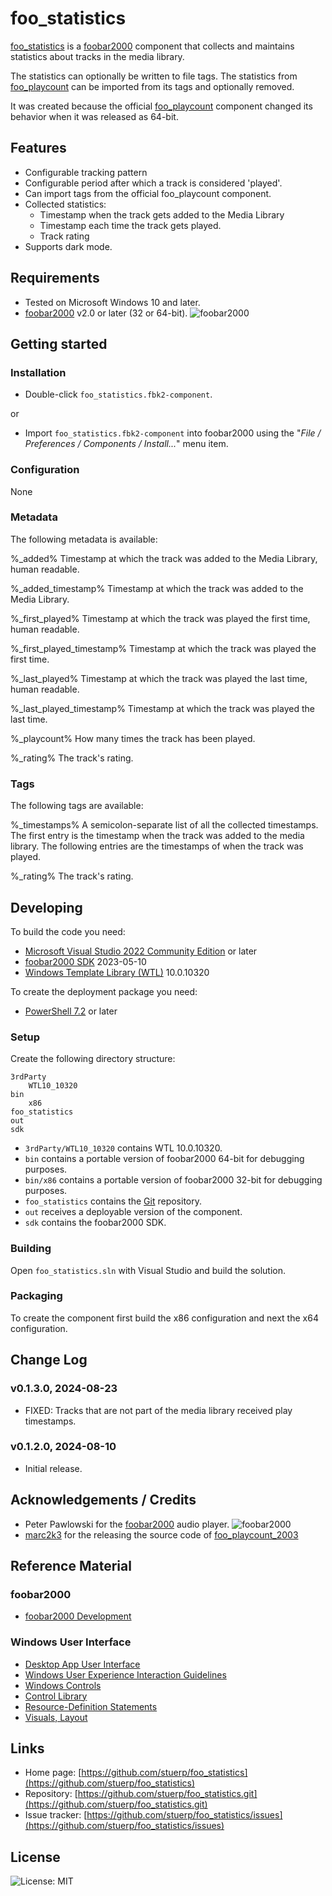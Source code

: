 
# foo_statistics

[foo_statistics](https://github.com/stuerp/foo_statistics/releases) is a [foobar2000](https://www.foobar2000.org/) component that collects and maintains statistics about tracks in the media library.

The statistics can optionally be written to file tags. The statistics from [foo_playcount](https://www.foobar2000.org/components/view/foo_playcount) can be imported from its tags and optionally removed.

It was created because the official [foo_playcount](https://www.foobar2000.org/components/view/foo_playcount) component changed its behavior when it was released as 64-bit.

## Features

* Configurable tracking pattern
* Configurable period after which a track is considered 'played'.
* Can import tags from the official foo_playcount component.
* Collected statistics:
  * Timestamp when the track gets added to the Media Library
  * Timestamp each time the track gets played.
  * Track rating
* Supports dark mode.

## Requirements

* Tested on Microsoft Windows 10 and later.
* [foobar2000](https://www.foobar2000.org/download) v2.0 or later (32 or 64-bit). ![foobar2000](https://www.foobar2000.org/button-small.png)

## Getting started

### Installation

* Double-click `foo_statistics.fbk2-component`.

or

* Import `foo_statistics.fbk2-component` into foobar2000 using the "*File / Preferences / Components / Install...*" menu item.

### Configuration

None

### Metadata

The following metadata is available:

%_added%
    Timestamp at which the track was added to the Media Library, human readable.

%_added_timestamp%
    Timestamp at which the track was added to the Media Library.

%_first_played%
    Timestamp at which the track was played the first time, human readable.

%_first_played_timestamp%
    Timestamp at which the track was played the first time.

%_last_played%
    Timestamp at which the track was played the last time, human readable.

%_last_played_timestamp%
    Timestamp at which the track was played the last time.

%_playcount%
    How many times the track has been played.

%_rating%
    The track's rating.

### Tags

The following tags are available:

%_timestamps%
    A semicolon-separate list of all the collected timestamps. The first entry is the timestamp when the track was added to the media library. The following entries are the timestamps of when the track was played.

%_rating%
    The track's rating.

## Developing

To build the code you need:

* [Microsoft Visual Studio 2022 Community Edition](https://visualstudio.microsoft.com/downloads/) or later
* [foobar2000 SDK](https://www.foobar2000.org/SDK) 2023-05-10
* [Windows Template Library (WTL)](https://github.com/Win32-WTL/WTL) 10.0.10320

To create the deployment package you need:

* [PowerShell 7.2](https://github.com/PowerShell/PowerShell) or later

### Setup

Create the following directory structure:

    3rdParty
        WTL10_10320
    bin
        x86
    foo_statistics
    out
    sdk

* `3rdParty/WTL10_10320` contains WTL 10.0.10320.
* `bin` contains a portable version of foobar2000 64-bit for debugging purposes.
* `bin/x86` contains a portable version of foobar2000 32-bit for debugging purposes.
* `foo_statistics` contains the [Git](https://github.com/stuerp/foo_statistics) repository.
* `out` receives a deployable version of the component.
* `sdk` contains the foobar2000 SDK.

### Building

Open `foo_statistics.sln` with Visual Studio and build the solution.

### Packaging

To create the component first build the x86 configuration and next the x64 configuration.

## Change Log

### v0.1.3.0, 2024-08-23

* FIXED: Tracks that are not part of the media library received play timestamps.

### v0.1.2.0, 2024-08-10

* Initial release.

## Acknowledgements / Credits

* Peter Pawlowski for the [foobar2000](https://www.foobar2000.org/) audio player. ![foobar2000](https://www.foobar2000.org/button-small.png)
* [marc2k3](https://github.com/marc2k3) for the releasing the source code of [foo_playcount_2003](https://github.com/marc2k3/foo_playcount_2003)

## Reference Material

### foobar2000

* [foobar2000 Development](https://wiki.hydrogenaud.io/index.php?title=Foobar2000:Development:Overview)

### Windows User Interface

* [Desktop App User Interface](https://learn.microsoft.com/en-us/windows/win32/windows-application-ui-development)
* [Windows User Experience Interaction Guidelines](https://learn.microsoft.com/en-us/windows/win32/uxguide/guidelines)
* [Windows Controls](https://learn.microsoft.com/en-us/windows/win32/controls/window-controls)
* [Control Library](https://learn.microsoft.com/en-us/windows/win32/controls/individual-control-info)
* [Resource-Definition Statements](https://learn.microsoft.com/en-us/windows/win32/menurc/resource-definition-statements)
* [Visuals, Layout](https://learn.microsoft.com/en-us/windows/win32/uxguide/vis-layout)

## Links

* Home page: [https://github.com/stuerp/foo_statistics](https://github.com/stuerp/foo_statistics)
* Repository: [https://github.com/stuerp/foo_statistics.git](https://github.com/stuerp/foo_statistics.git)
* Issue tracker: [https://github.com/stuerp/foo_statistics/issues](https://github.com/stuerp/foo_statistics/issues)

## License

![License: MIT](https://img.shields.io/badge/license-MIT-yellow.svg)
